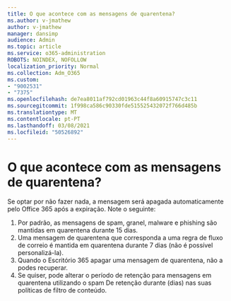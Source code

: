 ```yaml
---
title: O que acontece com as mensagens de quarentena?
ms.author: v-jmathew
author: v-jmathew
manager: dansimp
audience: Admin
ms.topic: article
ms.service: o365-administration
ROBOTS: NOINDEX, NOFOLLOW
localization_priority: Normal
ms.collection: Adm_O365
ms.custom:
- "9002531"
- "7375"
ms.openlocfilehash: de7ea8011af792cd01963c44f8a60915747c3c11
ms.sourcegitcommit: 1f998ca586c90330fde515525432072f766d485b
ms.translationtype: MT
ms.contentlocale: pt-PT
ms.lasthandoff: 03/08/2021
ms.locfileid: "50526892"
---
```

# <a name="what-happens-to-quarantined-messages"></a>O que acontece com as mensagens de quarentena?

Se optar por não fazer nada, a mensagem será apagada automaticamente pelo Office 365 após a expiração. Note o seguinte:

1. Por padrão, as mensagens de spam, granel, malware e phishing são mantidas em quarentena durante 15 dias.
2. Uma mensagem de quarentena que corresponda a uma regra de fluxo de correio é mantida em quarentena durante 7 dias (não é possível personalizá-la).
3. Quando o Escritório 365 apagar uma mensagem de quarentena, não a podes recuperar.
4. Se quiser, pode alterar o período de retenção para mensagens em quarentena utilizando o spam De retenção durante (dias) nas suas políticas de filtro de conteúdo.
